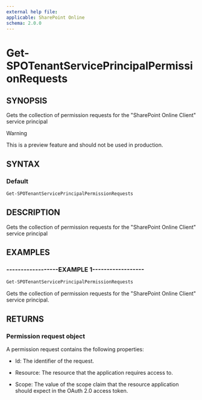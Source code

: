 ```yaml
---
external help file:
applicable: SharePoint Online
schema: 2.0.0
---
```


# Get-SPOTenantServicePrincipalPermissionRequests

## SYNOPSIS
Gets the collection of permission requests for the "SharePoint Online Client" service principal

> [!WARNING]
> This is a preview feature and should not be used in production.

## SYNTAX

### Default
```powershell
Get-SPOTenantServicePrincipalPermissionRequests
```

## DESCRIPTION
Gets the collection of permission requests for the "SharePoint Online Client" service principal

## EXAMPLES

### ------------------EXAMPLE 1------------------
```powershell
Get-SPOTenantServicePrincipalPermissionRequests
```

Gets the collection of permission requests for the "SharePoint Online Client" service principal.

## RETURNS

### Permission request object

A permission request contains the following properties:

- Id: The identifier of the request.

- Resource: The resource that the application requires access to.

- Scope: The value of the scope claim that the resource application should expect in the OAuth 2.0 access token.
